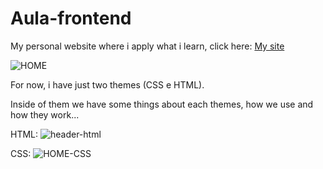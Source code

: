 # Aula-frontend
My personal website where i apply what i learn, click here:
<a href="https://k3gontijo.github.io/aula-frontend/" target="_blank">My site</a>

![HOME](https://user-images.githubusercontent.com/105028392/222925345-216d2d8f-37c4-45ad-a9c1-d9aa46286620.png)

For now, i have just two themes (CSS e HTML).

Inside of them we have some things about each themes, how we use and how they work...

HTML:
![header-html](https://user-images.githubusercontent.com/105028392/221706452-195e73c8-f86c-47df-a86e-b1f987c30dfe.jpg)

CSS:
![HOME-CSS](https://user-images.githubusercontent.com/105028392/222925395-ab1efd02-df16-400a-8c9b-22b7ae6168df.png)
